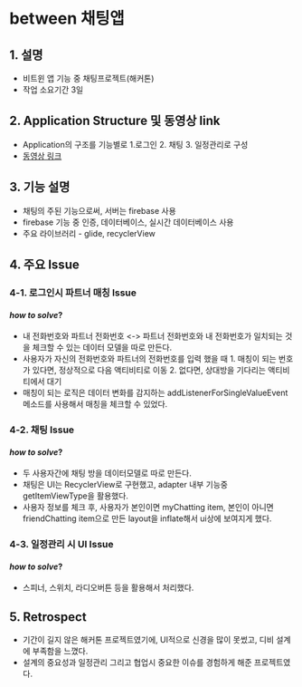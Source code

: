 # between 채팅앱

## 1. __설명__

- 비트윈 앱 기능 중 채팅프로젝트(해커톤)
- 작업 소요기간 3일

## 2. __Application Structure 및 동영상 link__

- Application의 구조를 기능별로 1.로그인 2. 채팅 3. 일정관리로 구성
- [동영상 링크](https://youtu.be/k7C1DMJDYc0)

## 3. __기능 설명__

- 채팅의 주된 기능으로써, 서버는 firebase 사용
- firebase 기능 중 인증, 데이터베이스, 실시간 데이터베이스 사용
- 주요 라이브러리 - glide, recyclerView

## 4. __주요 Issue__

### 4-1. 로그인시 파트너 매칭 Issue

#### _how to solve_?


- 내 전화번호와 파트너 전화번호 <-> 파트너 전화번호와 내 전화번호가 일치되는 것을 체크할 수 있는 데이터 모델을 따로 만든다.
- 사용자가 자신의 전화번호와 파트너의 전화번호를 입력 했을 때 1. 매칭이 되는 번호가 있다면, 정상적으로 다음 액티비티로 이동 2. 없다면, 상대방을 기다리는 액티비티에서 대기
- 매칭이 되는 로직은 데이터 변화를 감지하는 addListenerForSingleValueEvent 메소드를 사용해서 매칭을 체크할 수 있었다.

### 4-2. 채팅 Issue

#### _how to solve_?

- 두 사용자간에 채팅 방을 데이터모델로 따로 만든다.
- 채팅은 UI는 RecyclerView로 구현했고, adapter 내부 기능중 getItemViewType을 활용했다. 
- 사용자 정보를 체크 후, 사용자가 본인이면 myChatting item, 본인이 아니면 friendChatting item으로 만든 layout을 inflate해서 ui상에 보여지게 했다.   

### 4-3. 일정관리 시 UI Issue

#### _how to solve_?

- 스피너, 스위치, 라디오버튼 등을 활용해서 처리했다.

## 5. __Retrospect__

- 기간이 길지 않은 해커톤 프로젝트였기에, UI적으로 신경을 많이 못썼고, 디비 설계에 부족함을 느꼈다.
- 설계의 중요성과 일정관리 그리고 협업시 중요한 이슈를 경험하게 해준 프로젝트였다.

